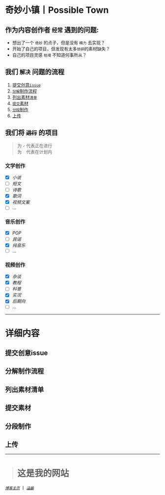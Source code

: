 # 奇妙小镇丨Possible Town
## 作为内容创作者 `经常` 遇到的问题:   
* 想出了一个 `绝妙` 的点子，但是没有 `精力` 去实现？   
* 开始了自己的项目，但发现有太多`琐碎`的素材缺失？
* 自己的项目灵感 `枯竭` 不知道何事所从？
## 我们 `解决` 问题的流程
1. [提交创意`issue`](#提交创意issue)
2. [`分解`制作流程](#分解制作流程)
3. [列出素材`清单`](#列出素材清单)
4. [`提交`素材](#提交素材)
5. [`分段`制作](#分段制作)
6. [上传](#上传)  
## 我们将 ~~`进行`~~ 的项目 
> 为 `✓` 代表正在进行  
> 为 ` ` 代表在计划内
### 文学创作
- [x] *小说*   
- [ ] *短文*
- [ ] *诗歌*
- [x] *歌词*
- [x] *视频文案*
- [ ] ...
### 音乐创作  
- [x] *POP*  
- [ ] *民谣*  
- [x] *纯音乐*
- [ ]  ...
### 视频创作
- [x] *杂谈*  
- [x] _教程_  
- [ ] _科普_  
- [x] _实况_  
- [x] _后期向_
- [ ]  ...

***

# 详细内容
## 提交创意issue
## 分解制作流程
## 列出素材清单
## 提交素材
## 分段制作
## 上传

***

> # 这是我的网站  
[_`博客主页`_](https://phantomking.top) 丨 
[~~_`注册`_~~](https://phantomking.top/wp-admin)  


